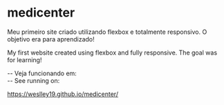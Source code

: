 # medicenter

<p>Meu primeiro site criado utilizando flexbox e totalmente responsivo. O objetivo era para aprendizado!</p>
<p>My first website created using flexbox and fully responsive. The goal was for learning!</p>

-- Veja funcionando em: <br>
-- See running on: <br>

https://weslley19.github.io/medicenter/
